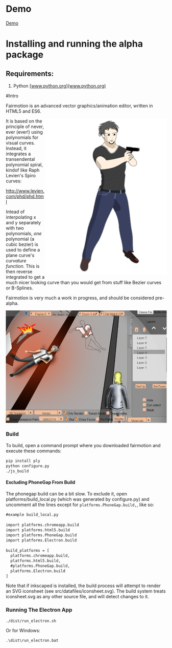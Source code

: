 # Demo
[Demo](http://joeedh.github.io/fairmotion/index.html)

# Installing and running the alpha package
## Requirements:
  1. Python [www.python.org](www.python.org)

#Intro

Fairmotion is an advanced vector graphics/animation editor, written in HTML5 and ES6.

<div style="float: right">
<img align="right" src="https://github.com/joeedh/fairmotion/blob/master/examples/example2.png"></img>
</div>

It is based on the principle of never, ever (ever!) using polynomials for
visual curves. Instead, it integrates a transendental polynomial
spiral, kindof like Raph Levien's Spiro curves:

http://www.levien.com/phd/phd.html

Intead of interpolating x and y separately with two polynomials, 
*one* polynomial (a cubic bezier) is used to define a plane
curve's *curvature function.*  This is then reverse integrated
to get a much nicer looking curve than you would get from stuff like
Bezier curves or B-Splines.

Fairmotion is very much a work in progress, and should be considered pre-alpha.

![Another Example](https://github.com/joeedh/fairmotion/blob/master/examples/example1.png)

### Build
To build, open a command prompt where you downloaded fairmotion
and execute these commands:

    pip install ply
    python configure.py
    ./js_build

#### Excluding PhoneGap From Build
The phonegap build can be a bit slow.  To exclude it,
open platforms/build_local.py (which was generated by configure.py)
and uncomment all the lines except for `platforms.PhoneGap.build,`, like so:

    #example build_local.py
    
    import platforms.chromeapp.build
    import platforms.html5.build
    import platforms.PhoneGap.build
    import platforms.Electron.build

    build_platforms = [
      platforms.chromeapp.build,
      platforms.html5.build,
      #platforms.PhoneGap.build,
      platforms.Electron.build
    ]


Note that if inkscaped is installed, the build process
will attempt to render an SVG iconsheet (see src/datafiles/iconsheet.svg).
The build system treats iconsheet.svg as any other source file, and will
detect changes to it.

### Running The Electron App
    ./dist/run_electron.sh
Or for Windows:

    .\dist\run_electron.bat
